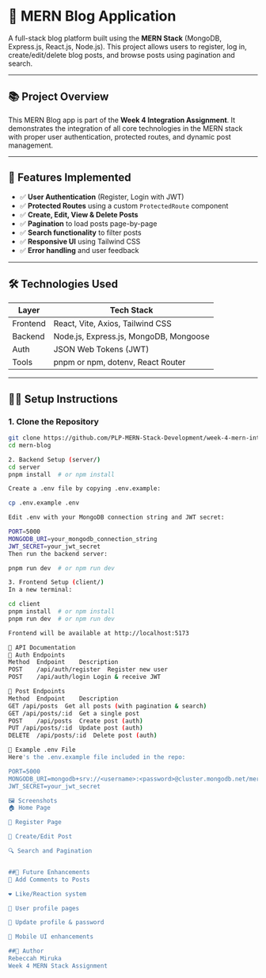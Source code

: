 # 📝 MERN Blog Application

A full-stack blog platform built using the **MERN Stack** (MongoDB, Express.js, React.js, Node.js). This project allows users to register, log in, create/edit/delete blog posts, and browse posts using pagination and search.

---

## 📚 Project Overview

This MERN Blog app is part of the **Week 4 Integration Assignment**. It demonstrates the integration of all core technologies in the MERN stack with proper user authentication, protected routes, and dynamic post management.

---

## 🚀 Features Implemented

- ✅ **User Authentication** (Register, Login with JWT)
- ✅ **Protected Routes** using a custom `ProtectedRoute` component
- ✅ **Create, Edit, View & Delete Posts**
- ✅ **Pagination** to load posts page-by-page
- ✅ **Search functionality** to filter posts
- ✅ **Responsive UI** using Tailwind CSS
- ✅ **Error handling** and user feedback

---

## 🛠️ Technologies Used

| Layer       | Tech Stack                        |
|-------------|-----------------------------------|
| Frontend    | React, Vite, Axios, Tailwind CSS  |
| Backend     | Node.js, Express.js, MongoDB, Mongoose |
| Auth        | JSON Web Tokens (JWT)             |
| Tools       | pnpm or npm, dotenv, React Router |

---

## 🧑‍💻 Setup Instructions

### 1. Clone the Repository

```bash
git clone https://github.com/PLP-MERN-Stack-Development/week-4-mern-integration-assignment-RebMir.git
cd mern-blog

2. Backend Setup (server/)
cd server
pnpm install  # or npm install

Create a .env file by copying .env.example:

cp .env.example .env

Edit .env with your MongoDB connection string and JWT secret:

PORT=5000
MONGODB_URI=your_mongodb_connection_string
JWT_SECRET=your_jwt_secret
Then run the backend server:

pnpm run dev  # or npm run dev

3. Frontend Setup (client/)
In a new terminal:

cd client
pnpm install  # or npm install
pnpm run dev  # or npm run dev

Frontend will be available at http://localhost:5173

📡 API Documentation
🔐 Auth Endpoints
Method	Endpoint	Description
POST	/api/auth/register	Register new user
POST	/api/auth/login	Login & receive JWT

📝 Post Endpoints
Method	Endpoint	Description
GET	/api/posts	Get all posts (with pagination & search)
GET	/api/posts/:id	Get a single post
POST	/api/posts	Create post (auth)
PUT	/api/posts/:id	Update post (auth)
DELETE	/api/posts/:id	Delete post (auth)

📂 Example .env File
Here's the .env.example file included in the repo:

PORT=5000
MONGODB_URI=mongodb+srv://<username>:<password>@cluster.mongodb.net/mern-blog
JWT_SECRET=your_jwt_secret

🖼️ Screenshots
🏠 Home Page

🔐 Register Page

📝 Create/Edit Post

🔍 Search and Pagination


##📌 Future Enhancements
🧵 Add Comments to Posts

❤️ Like/Reaction system

👤 User profile pages

🔄 Update profile & password

📱 Mobile UI enhancements

##👤 Author
Rebeccah Miruka
Week 4 MERN Stack Assignment